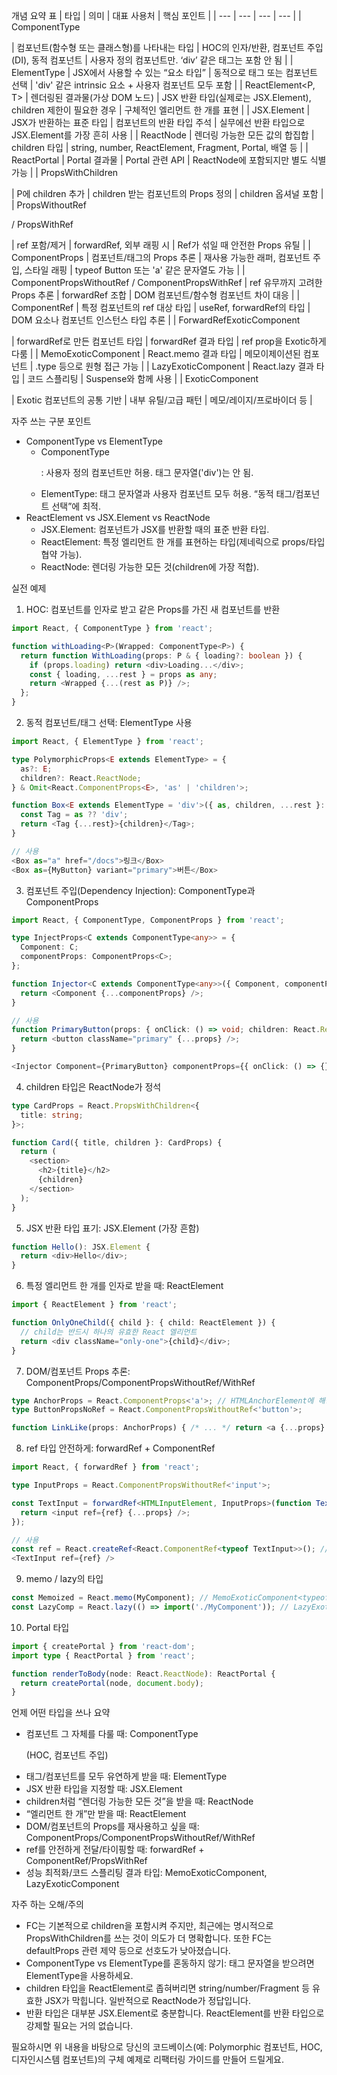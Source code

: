 

개념 요약 표
| 타입 | 의미 | 대표 사용처 | 핵심 포인트 |
| --- | --- | --- | --- |
| ComponentType<P> | 컴포넌트(함수형 또는 클래스형)를 나타내는 타입 | HOC의 인자/반환, 컴포넌트 주입(DI), 동적 컴포넌트 | 사용자 정의 컴포넌트만. ‘div’ 같은 태그는 포함 안 됨 |
| ElementType | JSX에서 사용할 수 있는 “요소 타입” | 동적으로 태그 또는 컴포넌트 선택 | 'div' 같은 intrinsic 요소 + 사용자 컴포넌트 모두 포함 |
| ReactElement<P, T> | 렌더링된 결과물(가상 DOM 노드) | JSX 반환 타입(실제로는 JSX.Element), children 제한이 필요한 경우 | 구체적인 엘리먼트 한 개를 표현 |
| JSX.Element | JSX가 반환하는 표준 타입 | 컴포넌트의 반환 타입 주석 | 실무에선 반환 타입으로 JSX.Element를 가장 흔히 사용 |
| ReactNode | 렌더링 가능한 모든 값의 합집합 | children 타입 | string, number, ReactElement, Fragment, Portal, 배열 등 |
| ReactPortal | Portal 결과물 | Portal 관련 API | ReactNode에 포함되지만 별도 식별 가능 |
| PropsWithChildren<P> | P에 children 추가 | children 받는 컴포넌트의 Props 정의 | children 옵셔널 포함 |
| PropsWithoutRef<P> / PropsWithRef<P> | ref 포함/제거 | forwardRef, 외부 래핑 시 | Ref가 섞일 때 안전한 Props 유틸 |
| ComponentProps<T> | 컴포넌트/태그의 Props 추론 | 재사용 가능한 래퍼, 컴포넌트 주입, 스타일 래핑 | typeof Button 또는 'a' 같은 문자열도 가능 |
| ComponentPropsWithoutRef<T> / ComponentPropsWithRef<T> | ref 유무까지 고려한 Props 추론 | forwardRef 조합 | DOM 컴포넌트/함수형 컴포넌트 차이 대응 |
| ComponentRef<T> | 특정 컴포넌트의 ref 대상 타입 | useRef, forwardRef의 타입 | DOM 요소나 컴포넌트 인스턴스 타입 추론 |
| ForwardRefExoticComponent<P> | forwardRef로 만든 컴포넌트 타입 | forwardRef 결과 타입 | ref prop을 Exotic하게 다룸 |
| MemoExoticComponent<C> | React.memo 결과 타입 | 메모이제이션된 컴포넌트 | .type 등으로 원형 접근 가능 |
| LazyExoticComponent<C> | React.lazy 결과 타입 | 코드 스플리팅 | Suspense와 함께 사용 |
| ExoticComponent<P> | Exotic 컴포넌트의 공통 기반 | 내부 유틸/고급 패턴 | 메모/레이지/프로바이더 등 |

자주 쓰는 구분 포인트
- ComponentType vs ElementType
  - ComponentType<P>: 사용자 정의 컴포넌트만 허용. 태그 문자열('div')는 안 됨.
  - ElementType: 태그 문자열과 사용자 컴포넌트 모두 허용. “동적 태그/컴포넌트 선택”에 최적.
- ReactElement vs JSX.Element vs ReactNode
  - JSX.Element: 컴포넌트가 JSX를 반환할 때의 표준 반환 타입.
  - ReactElement: 특정 엘리먼트 한 개를 표현하는 타입(제네릭으로 props/타입협약 가능).
  - ReactNode: 렌더링 가능한 모든 것(children에 가장 적합).

실전 예제

1) HOC: 컴포넌트를 인자로 받고 같은 Props를 가진 새 컴포넌트를 반환
```ts
import React, { ComponentType } from 'react';

function withLoading<P>(Wrapped: ComponentType<P>) {
  return function WithLoading(props: P & { loading?: boolean }) {
    if (props.loading) return <div>Loading...</div>;
    const { loading, ...rest } = props as any;
    return <Wrapped {...(rest as P)} />;
  };
}
```

2) 동적 컴포넌트/태그 선택: ElementType 사용
```ts
import React, { ElementType } from 'react';

type PolymorphicProps<E extends ElementType> = {
  as?: E;
  children?: React.ReactNode;
} & Omit<React.ComponentProps<E>, 'as' | 'children'>;

function Box<E extends ElementType = 'div'>({ as, children, ...rest }: PolymorphicProps<E>) {
  const Tag = as ?? 'div';
  return <Tag {...rest}>{children}</Tag>;
}

// 사용
<Box as="a" href="/docs">링크</Box>
<Box as={MyButton} variant="primary">버튼</Box>
```

3) 컴포넌트 주입(Dependency Injection): ComponentType과 ComponentProps
```ts
import React, { ComponentType, ComponentProps } from 'react';

type InjectProps<C extends ComponentType<any>> = {
  Component: C;
  componentProps: ComponentProps<C>;
};

function Injector<C extends ComponentType<any>>({ Component, componentProps }: InjectProps<C>) {
  return <Component {...componentProps} />;
}

// 사용
function PrimaryButton(props: { onClick: () => void; children: React.ReactNode }) {
  return <button className="primary" {...props} />;
}

<Injector Component={PrimaryButton} componentProps={{ onClick: () => {}, children: '확인' }} />
```

4) children 타입은 ReactNode가 정석
```ts
type CardProps = React.PropsWithChildren<{
  title: string;
}>;

function Card({ title, children }: CardProps) {
  return (
    <section>
      <h2>{title}</h2>
      {children}
    </section>
  );
}
```

5) JSX 반환 타입 표기: JSX.Element (가장 흔함)
```ts
function Hello(): JSX.Element {
  return <div>Hello</div>;
}
```

6) 특정 엘리먼트 한 개를 인자로 받을 때: ReactElement
```ts
import { ReactElement } from 'react';

function OnlyOneChild({ child }: { child: ReactElement }) {
  // child는 반드시 하나의 유효한 React 엘리먼트
  return <div className="only-one">{child}</div>;
}
```

7) DOM/컴포넌트 Props 추론: ComponentProps/ComponentPropsWithoutRef/WithRef
```ts
type AnchorProps = React.ComponentProps<'a'>; // HTMLAnchorElement에 해당하는 props
type ButtonPropsNoRef = React.ComponentPropsWithoutRef<'button'>;

function LinkLike(props: AnchorProps) { /* ... */ return <a {...props} /> }
```

8) ref 타입 안전하게: forwardRef + ComponentRef
```ts
import React, { forwardRef } from 'react';

type InputProps = React.ComponentPropsWithoutRef<'input'>;

const TextInput = forwardRef<HTMLInputElement, InputProps>(function TextInput(props, ref) {
  return <input ref={ref} {...props} />;
});

// 사용
const ref = React.createRef<React.ComponentRef<typeof TextInput>>(); // HTMLInputElement
<TextInput ref={ref} />
```

9) memo / lazy의 타입
```ts
const Memoized = React.memo(MyComponent); // MemoExoticComponent<typeof MyComponent>
const LazyComp = React.lazy(() => import('./MyComponent')); // LazyExoticComponent<...>
```

10) Portal 타입
```ts
import { createPortal } from 'react-dom';
import type { ReactPortal } from 'react';

function renderToBody(node: React.ReactNode): ReactPortal {
  return createPortal(node, document.body);
}
```

언제 어떤 타입을 쓰나 요약
- 컴포넌트 그 자체를 다룰 때: ComponentType<P> (HOC, 컴포넌트 주입)
- 태그/컴포넌트를 모두 유연하게 받을 때: ElementType
- JSX 반환 타입을 지정할 때: JSX.Element
- children처럼 “렌더링 가능한 모든 것”을 받을 때: ReactNode
- “엘리먼트 한 개”만 받을 때: ReactElement
- DOM/컴포넌트의 Props를 재사용하고 싶을 때: ComponentProps/ComponentPropsWithoutRef/WithRef
- ref를 안전하게 전달/타이핑할 때: forwardRef + ComponentRef/PropsWithRef
- 성능 최적화/코드 스플리팅 결과 타입: MemoExoticComponent, LazyExoticComponent

자주 하는 오해/주의
- FC<Props>는 기본적으로 children을 포함시켜 주지만, 최근에는 명시적으로 PropsWithChildren를 쓰는 것이 의도가 더 명확합니다. 또한 FC는 defaultProps 관련 제약 등으로 선호도가 낮아졌습니다.
- ComponentType vs ElementType를 혼동하지 않기: 태그 문자열을 받으려면 ElementType을 사용하세요.
- children 타입을 ReactElement로 좁혀버리면 string/number/Fragment 등 유효한 JSX가 막힙니다. 일반적으로 ReactNode가 정답입니다.
- 반환 타입은 대부분 JSX.Element로 충분합니다. ReactElement를 반환 타입으로 강제할 필요는 거의 없습니다.

필요하시면 위 내용을 바탕으로 당신의 코드베이스(예: Polymorphic 컴포넌트, HOC, 디자인시스템 컴포넌트)의 구체 예제로 리팩터링 가이드를 만들어 드릴게요.